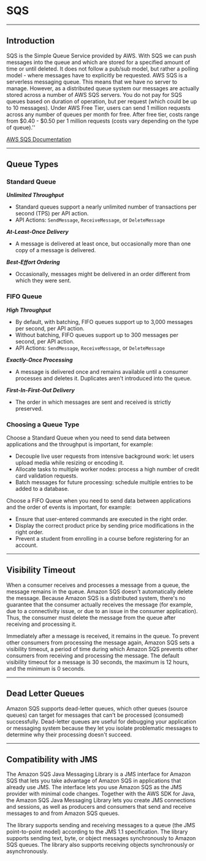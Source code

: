 ﻿# SQS
---
## Introduction
SQS is the Simple Queue Service provided by AWS. With SQS we can push messages into the queue and which are stored for a specified amount of time or until deleted. It does not follow a pub/sub model, but rather a polling model - where messages have to explicitly be requested. AWS SQS is a serverless messaging queue. This means that we have no server to manage. However, as a distributed queue system our messages are actually stored across a number of AWS SQS servers. You do not pay for SQS queues based on duration of operation, but per request (which could be up to 10 messages). Under AWS Free Tier, users can send 1 million requests across any number of queues per month for free. After free tier, costs range from $0.40 - $0.50 per 1 million requests (costs vary depending on the type of queue).''

[AWS SQS Documentation](https://docs.aws.amazon.com/sqs/index.html)

---

## Queue Types

### Standard Queue

***Unlimited Throughput***
- Standard queues support a nearly unlimited number of transactions per second (TPS) per API action.
- API Actions: `SendMessage`, `ReceiveMessage`, or `DeleteMessage`

***At-Least-Once Delivery***
- A message is delivered at least once, but occasionally more than one copy of a message is delivered.

***Best-Effort Ordering***
- Occasionally, messages might be delivered in an order different from which they were sent.


### FIFO Queue
***High Throughput***
- By default, with batching, FIFO queues support up to 3,000 messages per second, per API action.
- Without batching, FIFO queues support up to 300 messages per second, per API action.
- API Actions: `SendMessage`, `ReceiveMessage`, or `DeleteMessage`

***Exactly-Once Processing***
- A message is delivered once and remains available until a consumer processes and deletes it. Duplicates aren't introduced into the queue.

***First-In-First-Out Delivery***
- The order in which messages are sent and received is strictly preserved.


### Choosing a Queue Type
Choose a Standard Queue when you need to send data between applications and the throughput is important, for example:
- Decouple live user requests from intensive background work: let users upload media while resizing or encoding it.
- Allocate tasks to multiple worker nodes: process a high number of credit card validation requests.
- Batch messages for future processing: schedule multiple entries to be added to a database.

Choose a FIFO Queue when you need to send data between applications and the order of events is important, for example:
- Ensure that user-entered commands are executed in the right order.
- Display the correct product price by sending price modifications in the right order.
- Prevent a student from enrolling in a course before registering for an account.

---

## Visibility Timeout

When a consumer receives and processes a message from a queue, the message remains in the queue. Amazon SQS doesn't automatically delete the message. Because Amazon SQS is a distributed system, there's no guarantee that the consumer actually receives the message (for example, due to a connectivity issue, or due to an issue in the consumer application). Thus, the consumer must delete the message from the queue after receiving and processing it.

Immediately after a message is received, it remains in the queue. To prevent other consumers from processing the message again, Amazon SQS sets a visibility timeout, a period of time during which Amazon SQS prevents other consumers from receiving and processing the message. The default visibility timeout for a message is 30 seconds, the maximum is 12 hours, and the minimum is 0 seconds.

---

## Dead Letter Queues

Amazon SQS supports dead-letter queues, which other queues (source queues) can target for messages that can't be processed (consumed) successfully. Dead-letter queues are useful for debugging your application or messaging system because they let you isolate problematic messages to determine why their processing doesn't succeed.

---

## Compatibility with JMS

The Amazon SQS Java Messaging Library is a JMS interface for Amazon SQS that lets you take advantage of Amazon SQS in applications that already use JMS. The interface lets you use Amazon SQS as the JMS provider with minimal code changes. Together with the AWS SDK for Java, the Amazon SQS Java Messaging Library lets you create JMS connections and sessions, as well as producers and consumers that send and receive messages to and from Amazon SQS queues.

The library supports sending and receiving messages to a queue (the JMS point-to-point model) according to the JMS 1.1 specification. The library supports sending text, byte, or object messages synchronously to Amazon SQS queues. The library also supports receiving objects synchronously or asynchronously.
